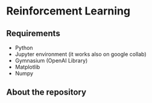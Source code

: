 # Reinforcement Learning

## Requirements
- Python
- Jupyter environment (it works also on google collab)
- Gymnasium (OpenAI Library)
- Matplotlib
- Numpy

## About the repository


